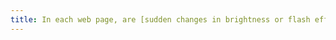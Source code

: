 ```yaml
---
title: In each web page, are [sudden changes in brightness or flash effects](#sudden-change-of-brightness-or-flash-effect) used correctly?
---
```

